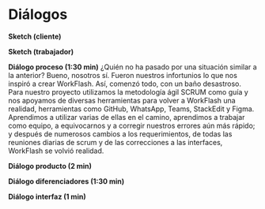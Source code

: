
<h1>Diálogos</h1>

  **Sketch (cliente)** 

 
  **Sketch (trabajador)** 

 
  **Diálogo proceso (1:30 min)**
 ¿Quién no ha pasado por una situación similar a la anterior? Bueno, nosotros sí. Fueron nuestros infortunios lo que nos inspiró a crear WorkFlash. Así, comenzó todo, con un baño desastroso. 
Para nuestro proyecto utilizamos la metodología ágil SCRUM como guía y nos apoyamos de diversas herramientas para volver a WorkFlash una realidad, herramientas como GitHub, WhatsApp, Teams, StackEdit y Figma. 
Aprendimos a utilizar varias de ellas en el camino, aprendimos a trabajar como equipo, a equivocarnos y a corregir nuestros errores aún más rápido; y   después de numerosos cambios a los requerimientos, de todas las reuniones diarias de scrum y de las correcciones a las interfaces, WorkFlash se volvió realidad.
 
 **Diálogo producto (2 min)** 

 
**Diálogo diferenciadores (1:30 min)** 

 
**Diálogo interfaz (1 min)**

 

<!--stackedit_data:
eyJoaXN0b3J5IjpbLTE5MzIwODQ3MDAsLTE0MTA0OTQyNTIsLT
kxNTQ2MDkyMSwyMDQ2NjQxNDQ2LC04Mjk3MDY5NjhdfQ==
-->